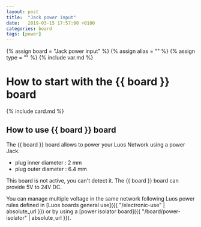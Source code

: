```yaml
---
layout: post
title:  "Jack power input"
date:   2019-03-15 17:57:00 +0100
categories: board
tags: [power]
---
```

{% assign board = "Jack power input" %}
{% assign alias = "" %}
{% assign type = "" %}
{% include var.md %}

# How to start with the {{ board }} board
{% include card.md %}

## How to use {{ board }} board

The {{ board }} board allows to power your Luos Network using a power Jack.

 - plug inner diameter : 2 mm
 - plug outer diameter : 6.4 mm

This board is not active, you can't detect it.
The {{ board }} board can provide 5V to 24V DC.

You can manage multiple voltage in the same network following Luos power rules defined in [Luos boards general use]({{ "/electronic-use" | absolute_url }}) or by using a [power isolator board]({{ "/board/power-isolator" | absolute_url }}).
